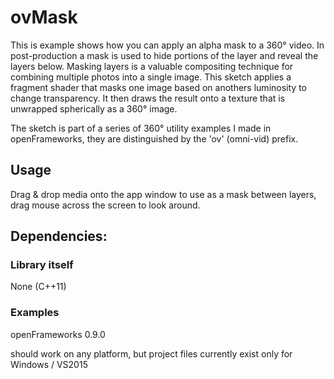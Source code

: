 # ovMask
This is example shows how you can apply an alpha mask to a 360° video. In post-production a mask is used to hide portions of the layer 
and reveal the layers below. Masking layers is a valuable compositing technique for combining multiple photos into a single image. This 
sketch applies a fragment shader that masks one image based on anothers luminosity to change transparency. It then draws the result onto 
a texture that is unwrapped spherically as a 360° image.

The sketch is part of a series of 360° utility examples I made in openFrameworks, they are distinguished by the 'ov' (omni-vid) prefix.

## Usage
Drag & drop media onto the app window to use as a mask between layers, drag mouse across the screen to look around.


## Dependencies:
### Library itself
None (C++11)

### Examples
openFrameworks 0.9.0

should work on any platform, but project files currently exist only for Windows / VS2015
